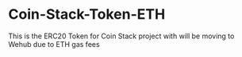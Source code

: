 # Coin-Stack-Token-ETH
This is the ERC20 Token for Coin Stack project with will be moving to Wehub due to ETH gas fees
